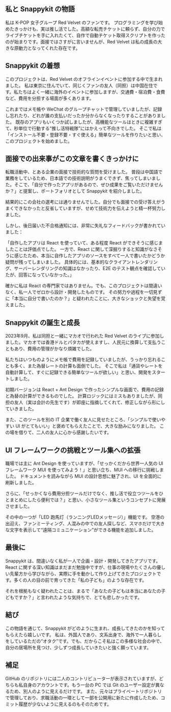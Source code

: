 ## 私と Snappykit の物語
私は K-POP 女子グループ Red Velvet のファンです。
プログラミングを学び始めたきっかけも、実は推し活でした。高額な転売チケットに頼らず、自分の力でライブチケットを手に入れたくて、自作で自動チケット取得スクリプトを作ったのが始まりです。面接ではさすがに言いませんが、Red Velvet は私の成長の大きな原動力となってくれた存在です。

## Snappykit の着想
このプロジェクトは、Red Velvet のオフラインイベントに参加する中で生まれました。
私は東京に住んでいて、同じくファンの友人（同担）は中国在住です。私たちはよく一緒に海外のイベントに参加しますが、交通費・宿泊費・食費など、費用を分担する場面が多くあります。

これまではメモ帳や WeChat のグループチャットで管理していましたが、記録し忘れたり、どれが誰の支払いだったか分からなくなったりすることがありました。
既存のアプリもいくつか試しましたが、高機能なツールはときに複雑すぎて、秒単位で行動する“推し活特戦隊”にはかえって不向きでした。
そこで私は「インストール不要・登録不要・すぐ使える」簡単なツールを作りたいと思い、このプロジェクトを始めました。

## 面接での出来事がこの文章を書くきっかけに
転職活動中、とある企業の面接で技術的な質問を受けました。
普段は中国語で業務をしているため、日本語での技術説明がうまくできず、焦ってしまいました。そこで、「自分で作ったアプリがあるので、ぜひ成果をご覧いただけませんか？」と提案し、ポートフォリオとして Snappykit を紹介しました。

結果的にこの会社の選考には通りませんでした。自分でも面接での受け答えがうまくできなかったと反省していますが、せめて技術力を伝えようと精一杯努力しました。

しかし、後日届いた不合格通知には、非常に失礼なフィードバックが書かれていました：

「自作したアプリは React を使っていて、ある程度 React ができそうに感じましたことは評価点でした。
一方で、React に関して深掘りすると知識がなさそうに感じたため、本当に自作したアプリのソースをすべて一人で書いたかどうか疑問が残ってしまいました。
具体的には、基本的なクライアントレンダリング、サーバーレンダリングの知識はなかったり、E2E のテスト観点を確認していたが、回答になっていなかった。」

確かに私は React の専門家ではありません。でも、このプロジェクトは間違いなく、私一人でゼロから設計・開発したものです。
その努力や過程を一切見ずに「本当に自分で書いたのか？」と疑われたことに、大きなショックと失望を覚えました。

## Snappykit の誕生と成長
2023年9月、私は同担と一緒にマカオで行われた Red Velvet のライブに参加しました。マカオでは香港ドルとパタカが使えますし、人民元に換算して支払うこともあり、費用の管理がかなり煩雑でした。

私たちはいつものようにメモ帳で費用を記録していましたが、うっかり忘れることも多く、また為替レートの計算も面倒でした。
そこで私は「通貨やレートを自動計算して、すぐに記録できる簡単なツールが欲しい」と思い、開発をスタートしました。

初期バージョンは React + Ant Design で作ったシンプルな画面で、費用の記録と為替の計算ができるものでした。
計算ロジックにはミスもありましたが、同担の友人（実は会計の先生です）が即座に指摘してくれて、修正しながら形にしていきました。

また、このツールを別の IT 企業で働く友人に見せたところ、「シンプルで使いやすい UI がとてもいい」と褒めてもらえたことで、大きな励みになりました。
この場を借りて、二人の友人に心から感謝したいです。

## UI フレームワークの挑戦とツール集への拡張
職場では主に Ant Design を使っていますが、「せっかくだから世界一人気の UI フレームワーク MUI を使ってみよう！」と思い立ち、MUI への移行に挑戦しました。
ドキュメントを読みながら MUI の設計思想に魅了され、UI を全面的に刷新しました。

さらに、「せっかくなら費用分担ツールだけでなく、推し活で役立つツールをひとまとめにしたら便利では？」と思い、小さなツール集というコンセプトに発展させました。

その中の一つが「LED 跑馬灯（ランニングLEDメッセージ）」機能です。
空港の出迎え、ファンミーティング、人混みの中での友人探しなど、スマホだけで大きな文字を表示して“遠隔コミュニケーション”ができる機能を追加しました。

## 最後に
Snappykit は、間違いなく私が一人で企画・設計・開発してきたアプリです。
React に関する深い知識はまだまだ勉強中ですが、仕事の現場やたくさんの優しい先輩方から学びながら、実際に手を動かして作り上げてきたプロジェクトです。多くの人の目の前で育ってきた「私の子ども」のような存在です。

それを根拠もなく疑われたことは、まるで「あなたの子どもは本当にあなたの子どもですか？」と言われたような気持ちで、とても悲しかったです。

## 結び
この物語を通じて、Snappykit がどのように生まれ、成長してきたのかを知ってもらえたら嬉しいです。
私は、外国人であり、文系出身で、海外で一人暮らしをしているただの“オタク”です。でも、だからこそ私はこの多様な社会の中で、自分の居場所を見つけ、少しずつ成長していきたいと強く願っています。

## 補足
GitHub のリポジトリには二人のコントリビューターが表示されていますが、どちらも私自身のアカウントです。もう一台の PC では Git のユーザー設定が異なるため、別人のように見えるだけです。
また、元々はプライベートリポジトリで管理しており、求職活動の一環として一部を公開用に新たに作成したため、コミット履歴が少ないように見えるのもそのためです。
